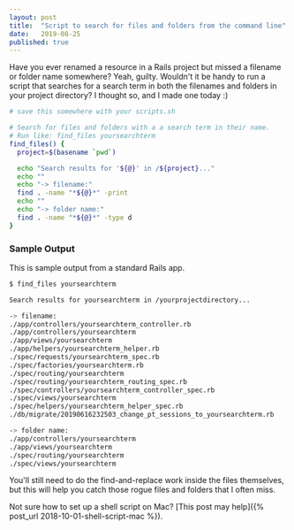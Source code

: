 ```yaml
---
layout: post
title:  "Script to search for files and folders from the command line"
date:   2019-08-25
published: true
---
```


Have you ever renamed a resource in a Rails project but missed a filename or folder name somewhere? Yeah, guilty. Wouldn't it be handy to run a script that searches for a search term in both the filenames and folders in your project directory? I thought so, and I made one today :)

```bash
# save this somewhere with your scripts.sh

# Search for files and folders with a a search term in their name.
# Run like: find_files yoursearchterm
find_files() {
  project=$(basename `pwd`)

  echo "Search results for '${@}' in /${project}..."
  echo ""
  echo "-> filename:"
  find . -name "*${@}*" -print
  echo ""
  echo "-> folder name:"
  find . -name "*${@}*" -type d
}
```

### Sample Output
This is sample output from a standard Rails app.

```bash
$ find_files yoursearchterm

Search results for yoursearchterm in /yourprojectdirectory...

-> filename:
./app/controllers/yoursearchterm_controller.rb
./app/controllers/yoursearchterm
./app/views/yoursearchterm
./app/helpers/yoursearchterm_helper.rb
./spec/requests/yoursearchterm_spec.rb
./spec/factories/yoursearchterm.rb
./spec/routing/yoursearchterm
./spec/routing/yoursearchterm_routing_spec.rb
./spec/controllers/yoursearchterm_controller_spec.rb
./spec/views/yoursearchterm
./spec/helpers/yoursearchterm_helper_spec.rb
./db/migrate/20190616232503_change_pt_sessions_to_yoursearchterm.rb

-> folder name:
./app/controllers/yoursearchterm
./app/views/yoursearchterm
./spec/routing/yoursearchterm
./spec/views/yoursearchterm
```

You'll still need to do the find-and-replace work inside the files themselves, but this will help you catch those rogue files and folders that I often miss.

Not sure how to set up a shell script on Mac? [This post may help]({% post_url 2018-10-01-shell-script-mac %}).

